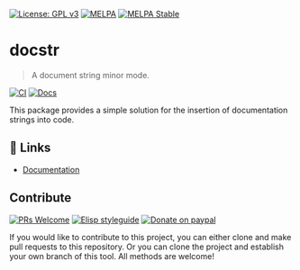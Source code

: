 [![License: GPL v3](https://img.shields.io/badge/License-GPL%20v3-blue.svg)](https://www.gnu.org/licenses/gpl-3.0)
[![MELPA](https://melpa.org/packages/docstr-badge.svg)](https://melpa.org/#/docstr)
[![MELPA Stable](https://stable.melpa.org/packages/docstr-badge.svg)](https://stable.melpa.org/#/docstr)

# docstr
> A document string minor mode.

[![CI](https://github.com/emacs-vs/docstr/actions/workflows/test.yml/badge.svg)](https://github.com/emacs-vs/docstr/actions/workflows/test.yml)
[![Docs](https://github.com/emacs-vs/docstr/actions/workflows/docs.yml/badge.svg)](https://github.com/emacs-vs/docstr/actions/workflows/docs.yml)

This package provides a simple solution for the insertion of documentation strings into code.

## 🔗 Links

* [Documentation](https://emacs-vs.github.io/docstr/)

## Contribute

[![PRs Welcome](https://img.shields.io/badge/PRs-welcome-brightgreen.svg)](http://makeapullrequest.com)
[![Elisp styleguide](https://img.shields.io/badge/elisp-style%20guide-purple)](https://github.com/bbatsov/emacs-lisp-style-guide)
[![Donate on paypal](https://img.shields.io/badge/paypal-donate-1?logo=paypal&color=blue)](https://www.paypal.me/jcs090218)

If you would like to contribute to this project, you can either clone and make pull requests to this repository. Or you can clone the project and establish your own branch of this tool. All methods are welcome!
